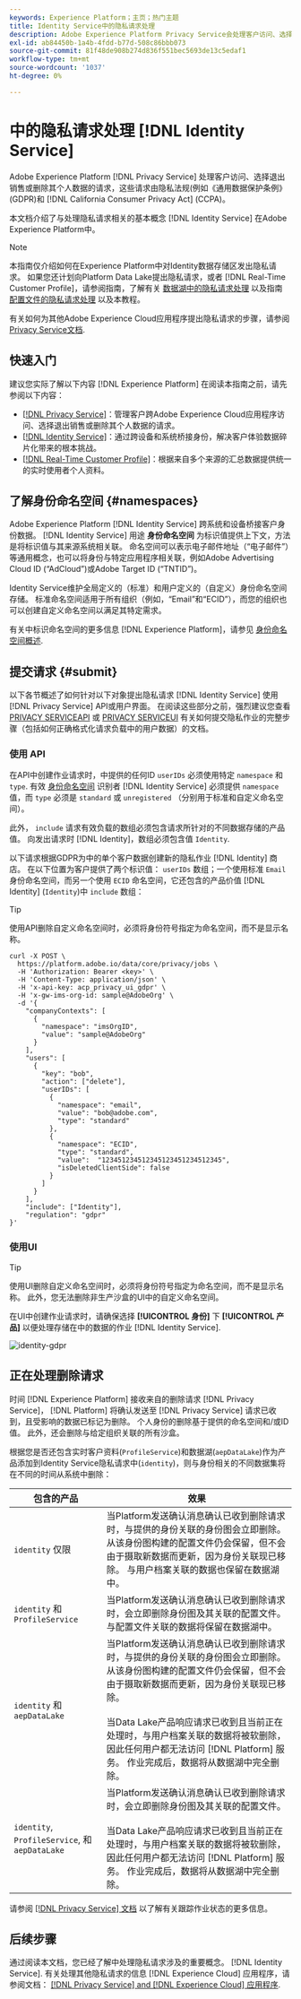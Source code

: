 ```yaml
---
keywords: Experience Platform；主页；热门主题
title: Identity Service中的隐私请求处理
description: Adobe Experience Platform Privacy Service会处理客户访问、选择退出销售或删除其个人数据的请求，如许多隐私法规所述。 本文档介绍了与处理Identity Service的隐私请求相关的基本概念。
exl-id: ab84450b-1a4b-4fdd-b77d-508c86bbb073
source-git-commit: 81f48de908b274d836f551bec5693de13c5edaf1
workflow-type: tm+mt
source-wordcount: '1037'
ht-degree: 0%

---
```


# 中的隐私请求处理 [!DNL Identity Service]

Adobe Experience Platform [!DNL Privacy Service] 处理客户访问、选择退出销售或删除其个人数据的请求，这些请求由隐私法规(例如《通用数据保护条例》(GDPR)和 [!DNL California Consumer Privacy Act] (CCPA)。

本文档介绍了与处理隐私请求相关的基本概念 [!DNL Identity Service] 在Adobe Experience Platform中。

>[!NOTE]
>
>本指南仅介绍如何在Experience Platform中对Identity数据存储区发出隐私请求。 如果您还计划向Platform Data Lake提出隐私请求，或者 [!DNL Real-Time Customer Profile]，请参阅指南，了解有关 [数据湖中的隐私请求处理](../catalog/privacy.md) 以及指南 [配置文件的隐私请求处理](../profile/privacy.md) 以及本教程。
>
>有关如何为其他Adobe Experience Cloud应用程序提出隐私请求的步骤，请参阅 [Privacy Service文档](../privacy-service/experience-cloud-apps.md).

## 快速入门

建议您实际了解以下内容 [!DNL Experience Platform] 在阅读本指南之前，请先参阅以下内容：

* [[!DNL Privacy Service]](../privacy-service/home.md)：管理客户跨Adobe Experience Cloud应用程序访问、选择退出销售或删除其个人数据的请求。
* [[!DNL Identity Service]](../identity-service/home.md)：通过跨设备和系统桥接身份，解决客户体验数据碎片化带来的根本挑战。
* [[!DNL Real-Time Customer Profile]](home.md)：根据来自多个来源的汇总数据提供统一的实时使用者个人资料。

## 了解身份命名空间 {#namespaces}

Adobe Experience Platform [!DNL Identity Service] 跨系统和设备桥接客户身份数据。 [!DNL Identity Service] 用途 **身份命名空间** 为标识值提供上下文，方法是将标识值与其来源系统相关联。 命名空间可以表示电子邮件地址（“电子邮件”）等通用概念，也可以将身份与特定应用程序相关联，例如Adobe Advertising Cloud ID (“AdCloud”)或Adobe Target ID (“TNTID”)。

Identity Service维护全局定义的（标准）和用户定义的（自定义）身份命名空间存储。 标准命名空间适用于所有组织（例如，“Email”和“ECID”），而您的组织也可以创建自定义命名空间以满足其特定需求。

有关中标识命名空间的更多信息 [!DNL Experience Platform]，请参见 [身份命名空间概述](../identity-service/namespaces.md).

## 提交请求 {#submit}

以下各节概述了如何针对以下对象提出隐私请求 [!DNL Identity Service] 使用 [!DNL Privacy Service] API或用户界面。 在阅读这些部分之前，强烈建议您查看 [PRIVACY SERVICEAPI](../privacy-service/api/getting-started.md) 或 [PRIVACY SERVICEUI](../privacy-service/ui/overview.md) 有关如何提交隐私作业的完整步骤（包括如何正确格式化请求负载中的用户数据）的文档。

### 使用 API

在API中创建作业请求时，中提供的任何ID `userIDs` 必须使用特定 `namespace` 和 `type`. 有效 [身份命名空间](#namespaces) 识别者 [!DNL Identity Service] 必须提供 `namespace` 值，而 `type` 必须是 `standard` 或 `unregistered` （分别用于标准和自定义命名空间）。

此外， `include` 请求有效负载的数组必须包含请求所针对的不同数据存储的产品值。 向发出请求时 [!DNL Identity]，数组必须包含值 `Identity`.

以下请求根据GDPR为中的单个客户数据创建新的隐私作业 [!DNL Identity] 商店。 在以下位置为客户提供了两个标识值： `userIDs` 数组；一个使用标准 `Email` 身份命名空间，而另一个使用 `ECID` 命名空间，它还包含的产品价值 [!DNL Identity] (`Identity`)中 `include` 数组：

>[!TIP]
>
>使用API删除自定义命名空间时，必须将身份符号指定为命名空间，而不是显示名称。

```shell
curl -X POST \
  https://platform.adobe.io/data/core/privacy/jobs \
  -H 'Authorization: Bearer <key>' \
  -H 'Content-Type: application/json' \
  -H 'x-api-key: acp_privacy_ui_gdpr' \
  -H 'x-gw-ims-org-id: sample@AdobeOrg' \
  -d '{
    "companyContexts": [
      {
        "namespace": "imsOrgID",
        "value": "sample@AdobeOrg"
      }
    ],
    "users": [
      {
        "key": "bob",
        "action": ["delete"],
        "userIDs": [
          {
            "namespace": "email",
            "value": "bob@adobe.com",
            "type": "standard"
          },
          {
            "namespace": "ECID",
            "type": "standard",
            "value":  "123451234512345123451234512345",
            "isDeletedClientSide": false
          }
        ]
      }
    ],
    "include": ["Identity"],
    "regulation": "gdpr"
}'
```

### 使用UI

>[!TIP]
>
>使用UI删除自定义命名空间时，必须将身份符号指定为命名空间，而不是显示名称。 此外，您无法删除非生产沙盒的UI中的自定义命名空间。

在UI中创建作业请求时，请确保选择 **[!UICONTROL 身份]** 下 **[!UICONTROL 产品]** 以便处理存储在中的数据的作业 [!DNL Identity Service].

![identity-gdpr](./images/identity-gdpr.png)

## 正在处理删除请求

时间 [!DNL Experience Platform] 接收来自的删除请求 [!DNL Privacy Service]， [!DNL Platform] 将确认发送至 [!DNL Privacy Service] 请求已收到，且受影响的数据已标记为删除。 个人身份的删除基于提供的命名空间和/或ID值。 此外，还会删除与给定组织关联的所有沙盒。

根据您是否还包含实时客户资料(`ProfileService`)和数据湖(`aepDataLake`)作为产品添加到Identity Service隐私请求中(`identity`)，则与身份相关的不同数据集将在不同的时间从系统中删除：

| 包含的产品 | 效果 |
| --- | --- |
| `identity` 仅限 | 当Platform发送确认消息确认已收到删除请求时，与提供的身份关联的身份图会立即删除。 从该身份图构建的配置文件仍会保留，但不会由于摄取新数据而更新，因为身份关联现已移除。 与用户档案关联的数据也保留在数据湖中。 |
| `identity` 和 `ProfileService` | 当Platform发送确认消息确认已收到删除请求时，会立即删除身份图及其关联的配置文件。 与配置文件关联的数据将保留在数据湖中。 |
| `identity` 和 `aepDataLake` | 当Platform发送确认消息确认已收到删除请求时，与提供的身份关联的身份图会立即删除。 从该身份图构建的配置文件仍会保留，但不会由于摄取新数据而更新，因为身份关联现已移除。<br><br>当Data Lake产品响应请求已收到且当前正在处理时，与用户档案关联的数据将被软删除，因此任何用户都无法访问 [!DNL Platform] 服务。 作业完成后，数据将从数据湖中完全删除。 |
| `identity`, `ProfileService`, 和 `aepDataLake` | 当Platform发送确认消息确认已收到删除请求时，会立即删除身份图及其关联的配置文件。<br><br>当Data Lake产品响应请求已收到且当前正在处理时，与用户档案关联的数据将被软删除，因此任何用户都无法访问 [!DNL Platform] 服务。 作业完成后，数据将从数据湖中完全删除。 |

请参阅 [[!DNL Privacy Service] 文档](../privacy-service/home.md#monitor) 以了解有关跟踪作业状态的更多信息。

## 后续步骤

通过阅读本文档，您已经了解中处理隐私请求涉及的重要概念。 [!DNL Identity Service]. 有关处理其他隐私请求的信息 [!DNL Experience Cloud] 应用程序，请参阅文档： [[!DNL Privacy Service] and [!DNL Experience Cloud] 应用程序](../privacy-service/experience-cloud-apps.md).
